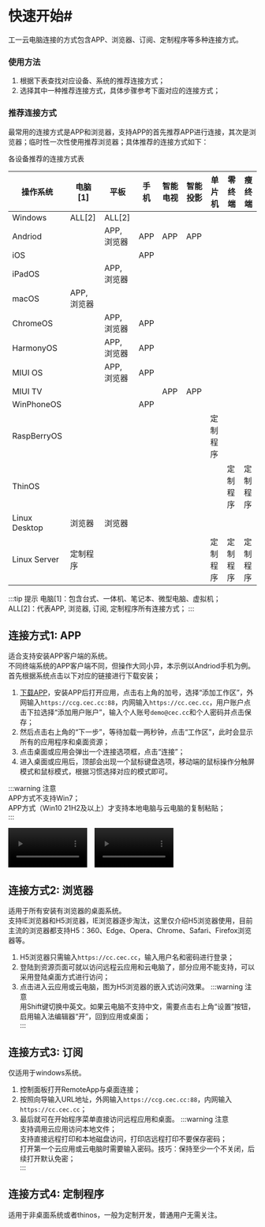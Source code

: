 # 快速开始#

工一云电脑连接的方式包含APP、浏览器、订阅、定制程序等多种连接方式。
### 使用方法
1. 根据下表查找对应设备、系统的推荐连接方式；  
2. 选择其中一种推荐连接方式，具体步骤参考下面对应的连接方式；

### 推荐连接方式

最常用的连接方式是APP和浏览器，支持APP的首先推荐APP进行连接，其次是浏览器；临时性一次性使用推荐浏览器；具体推荐的连接方式如下：

<!-- <div align="center">各设备推荐的连接方式表</div> -->
<figcaption>各设备推荐的连接方式表</figcaption>

|操作系统       |电脑[1]                          |平板      |手机|智能电视|智能投影|单片机  |零终端|瘦终端|
|---------------|--------------------------------|----------|----|-------|-------|-------|---------|-------|
|Windows        |ALL[2]                           |ALL[2]   |   |       |       |          |       |       |
|Andriod        |                                |APP, 浏览器|APP|APP    |APP    |        |       |       |
|iOS            |                                |          |APP|        |       |        |       |       |
|iPadOS         |                                |APP, 浏览器|   |       |       |        |       |       |
|macOS          |APP, 浏览器                      |          |   |       |       |        |       |       |
|ChromeOS       |                                |APP, 浏览器|APP|        |       |        |       |       |
|HarmonyOS      |                                |APP, 浏览器|APP|        |       |        |       |       |
|MIUI OS       |                                |APP, 浏览器|APP|        |       |        |       |       |
|MIUI TV       |                                |           |   |APP     |APP       |        |       |     |
|WinPhoneOS     |                                |          |APP|         |       |        |       |       |
|RaspBerryOS    |                                |          |   |         |       |定制程序|       |       |
|ThinOS         |                                |           |  |         |       |       |定制程序|定制程序|
|Linux Desktop  |浏览器                          |浏览器     |   |         |       |       |       |       |
|Linux Server   |定制程序                        |           |  |         |       |定制程序|定制程序|定制程序|

:::tip 提示
电脑[1]：包含台式、一体机、笔记本、微型电脑、虚拟机；    
ALL[2]：代表APP, 浏览器, 订阅, 定制程序所有连接方式；
:::
<!-- * Windows+台式/笔记本/微型电脑：浏览器、IE浏览器、订阅
* Andriod/HarmonyOS/iOS+手机：APP客户端
* Andriod/HarmonyOS/iPadOS/macOS/ChromeOS+平板/一体机/笔记本：APP客户端、浏览器
* Linux Desktop(RaspBerryOS, Ubuntu, Debian, Centos, Redhat...)+单片机/虚拟机/台式/笔记本/微型电脑：浏览器
* Linux Server(RaspBerryOS, Ubuntu, Debian, Centos, Redhat...)+单片机/虚拟机/台式/笔记本/微型电脑：定制程序
* ThinOS(Dell, HP...)+瘦客户端：定制程序 -->

## 连接方式1: APP
适合支持安装APP客户端的系统。   
不同终端系统的APP客户端不同，但操作大同小异，本示例以Andriod手机为例。首先根据系统点击以下对应的链接进行下载安装；
1. [下载APP](/download)，安装APP后打开应用，点击右上角的加号，选择“添加工作区”，外网输入`https://ccg.cec.cc:88`，内网输入`https://cc.cec.cc`，用户账户点击下拉选择“添加用户账户”，输入个人账号`demo@cec.cc`和个人密码并点击保存；
2. 然后点击右上角的“下一步”，等待加载一两秒钟，点击“工作区”，此时会显示所有的应用程序和桌面资源；
3. 点击桌面或应用会弹出一个连接选项框，点击“连接”；
4. 进入桌面或应用后，顶部会出现一个鼠标键盘选项，移动端的鼠标操作分触屏模式和鼠标模式，根据习惯选择对应的模式即可。

:::warning 注意  
APP方式不支持Win7；       
APP方式（Win10 21H2及以上）才支持本地电脑与云电脑的复制粘贴；   
:::

<div class="div1" style="display: flex;">
   <div>
    <video controls height="80px" 
     src="https://cec-cc.oss-cn-shenzhen.aliyuncs.com/IOS.mp4"></video>
   </div>
   <div>
    <video controls height="80px"  style="margin-left: 15px;"
     src="https://cec-cc.oss-cn-shenzhen.aliyuncs.com/%E5%AE%89%E5%8D%93.mp4">
    </video>
   </div>
  </div>
    
## 连接方式2: 浏览器
适用于所有安装有浏览器的桌面系统。  
支持IE浏览器和H5浏览器，IE浏览器逐步淘汰，这里仅介绍H5浏览器使用，目前主流的浏览器都支持H5：360、Edge、Opera、Chrome、Safari、Firefox浏览器等。
1. H5浏览器只需输入`https://cc.cec.cc`，输入用户名和密码进行登录；  
2. 登陆到资源页面可就以访问远程云应用和云电脑了，部分应用不能支持，可以采用登陆桌面方式进行访问；
3. 点击进入云应用或云电脑，图为H5浏览器的嵌入式访问效果。
:::warning 注意  
用Shift键切换中英文。如果云电脑不支持中文，需要点击右上角“设置”按钮，启用输入法编辑器“开”，回到应用或桌面；  
:::

## 连接方式3: 订阅
仅适用于windows系统。  
1. 控制面板打开RemoteApp与桌面连接；
2. 按照向导输入URL地址，外网输入`https://ccg.cec.cc:88`，内网输入`https://cc.cec.cc`；
3. 最后就可在开始程序菜单直接访问远程应用和桌面。
:::warning 注意  
支持调用云应用访问本地文件；  
支持直接远程打印和本地磁盘访问，打印店远程打印不要保存密码；  
打开第一个云应用或云电脑时需要输入密码。技巧：保持至少一个不关闭，后续打开默认免密；  
:::

<!-- ## 连接方式4: IE浏览器
适用于具有IE浏览器的windows系统。  
Windows终端可以通过IE浏览器连接，实际是系统自带了“远程桌面连接”APP客户端工具，通过浏览器调用工具打开远程应用或桌面。  
注意：WinXP和Win7在非局域网环境下并不支持IE浏览器方式连接，请参照H5浏览器。

1. 打开IE浏览器，地址栏输入`https://cc.cec.cc`，输入用户名和密码进行登录；
2. 首次登录会提示保存密码，点击“是”，方便下次登陆；
3. 首次登录还会提示是否运行加载项，点击“允许”，可以实现更佳访问云应用和云桌面体验；
4. 非同域中电脑首次打开会提示信任发布者提示，勾选“不再询问我是否从此发布者进行远程连接”，可获得更佳的单点访问体验。 -->

## 连接方式4: 定制程序
适用于非桌面系统或者thinos，一般为定制开发，普通用户无需关注。


